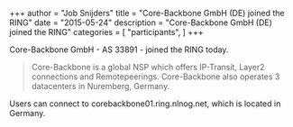+++
author = "Job Snijders"
title = "Core-Backbone GmbH (DE) joined the RING"
date = "2015-05-24"
description = "Core-Backbone GmbH (DE) joined the RING"
categories = [
    "participants",
]
+++

Core-Backbone GmbH - AS 33891 - joined the RING today.

> Core-Backbone is a global NSP which offers IP-Transit, Layer2 connections and Remotepeerings. Core-Backbone also operates 3 datacenters in Nuremberg, Germany.

Users can connect to corebackbone01.ring.nlnog.net, which is located in Germany.

